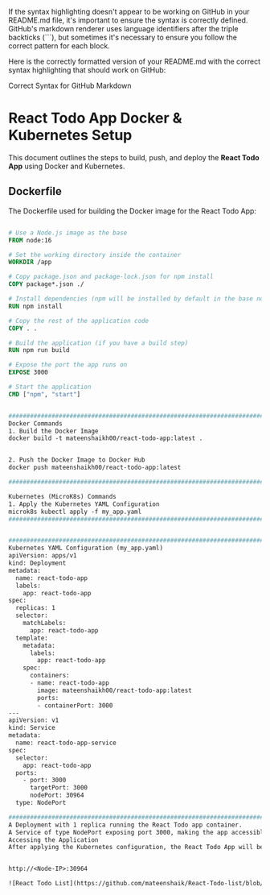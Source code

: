 If the syntax highlighting doesn't appear to be working on GitHub in your README.md file, it's important to ensure the syntax is correctly defined. GitHub's markdown renderer uses language identifiers after the triple backticks (```), but sometimes it's necessary to ensure you follow the correct pattern for each block.

Here is the correctly formatted version of your README.md with the correct syntax highlighting that should work on GitHub:

Correct Syntax for GitHub Markdown

# React Todo App Docker & Kubernetes Setup

This document outlines the steps to build, push, and deploy the **React Todo App** using Docker and Kubernetes.

## Dockerfile

The Dockerfile used for building the Docker image for the React Todo App:

```dockerfile

# Use a Node.js image as the base
FROM node:16

# Set the working directory inside the container
WORKDIR /app

# Copy package.json and package-lock.json for npm install
COPY package*.json ./

# Install dependencies (npm will be installed by default in the base node image)
RUN npm install

# Copy the rest of the application code
COPY . .

# Build the application (if you have a build step)
RUN npm run build

# Expose the port the app runs on
EXPOSE 3000

# Start the application
CMD ["npm", "start"]


############################################################################################################################################################
Docker Commands
1. Build the Docker Image
docker build -t mateenshaikh00/react-todo-app:latest .


2. Push the Docker Image to Docker Hub
docker push mateenshaikh00/react-todo-app:latest

###############################################################################################################################################################

Kubernetes (MicroK8s) Commands
1. Apply the Kubernetes YAML Configuration
microk8s kubectl apply -f my_app.yaml
########################################################################################################################################################


#################################################################################################################################################################
Kubernetes YAML Configuration (my_app.yaml)
apiVersion: apps/v1
kind: Deployment
metadata:
  name: react-todo-app
  labels:
    app: react-todo-app
spec:
  replicas: 1
  selector:
    matchLabels:
      app: react-todo-app
  template:
    metadata:
      labels:
        app: react-todo-app
    spec:
      containers:
      - name: react-todo-app
        image: mateenshaikh00/react-todo-app:latest
        ports:
        - containerPort: 3000
---
apiVersion: v1
kind: Service
metadata:
  name: react-todo-app-service
spec:
  selector:
    app: react-todo-app
  ports:
    - port: 3000
      targetPort: 3000
      nodePort: 30964
  type: NodePort

##################################################################################################################################################################
A Deployment with 1 replica running the React Todo app container.
A Service of type NodePort exposing port 3000, making the app accessible from outside the cluster.
Accessing the Application
After applying the Kubernetes configuration, the React Todo App will be running in your Kubernetes cluster. To access the application, you can use the node's IP and the nodePort defined in the Service (30964 in this case).


http://<Node-IP>:30964

![React Todo List](https://github.com/mateenshaik/React-Todo-list/blob/main/React-app.png)











